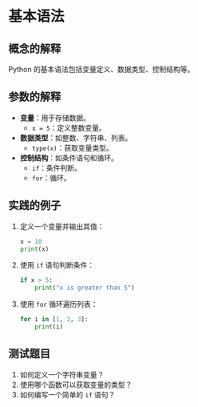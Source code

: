 # 基本语法

## 概念的解释
Python 的基本语法包括变量定义、数据类型、控制结构等。

## 参数的解释
- **变量**：用于存储数据。
  - `x = 5`：定义整数变量。
- **数据类型**：如整数、字符串、列表。
  - `type(x)`：获取变量类型。
- **控制结构**：如条件语句和循环。
  - `if`：条件判断。
  - `for`：循环。

## 实践的例子
1. 定义一个变量并输出其值：
   ```python
   x = 10
   print(x)
   ```
2. 使用 `if` 语句判断条件：
   ```python
   if x > 5:
       print("x is greater than 5")
   ```
3. 使用 `for` 循环遍历列表：
   ```python
   for i in [1, 2, 3]:
       print(i)
   ```

## 测试题目
1. 如何定义一个字符串变量？
2. 使用哪个函数可以获取变量的类型？
3. 如何编写一个简单的 `if` 语句？
